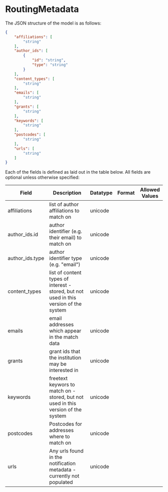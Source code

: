 # RoutingMetadata

The JSON structure of the model is as follows:

```json
{
    "affiliations": [
        "string"
    ], 
    "author_ids": [
        {
            "id": "string", 
            "type": "string"
        }
    ], 
    "content_types": [
        "string"
    ], 
    "emails": [
        "string"
    ], 
    "grants": [
        "string"
    ], 
    "keywords": [
        "string"
    ], 
    "postcodes": [
        "string"
    ], 
    "urls": [
        "string"
    ]
}
```

Each of the fields is defined as laid out in the table below.  All fields are optional unless otherwise specified:

| Field | Description | Datatype | Format | Allowed Values |
| ----- | ----------- | -------- | ------ | -------------- |
| affiliations | list of author affiliations to match on | unicode |  |  |
| author_ids.id | author identifier (e.g. their email) to match on | unicode |  |  |
| author_ids.type | author identifier type (e.g. "email") | unicode |  |  |
| content_types | list of content types of interest - stored, but not used in this version of the system | unicode |  |  |
| emails | email addresses which appear in the match data | unicode |  |  |
| grants | grant ids that the institution may be interested in | unicode |  |  |
| keywords | freetext keywors to match on - stored, but not used in this version of the system | unicode |  |  |
| postcodes | Postcodes for addresses where to match on | unicode |  |  |
| urls | Any urls found in the notification metadata - currently not populated | unicode |  |  |
